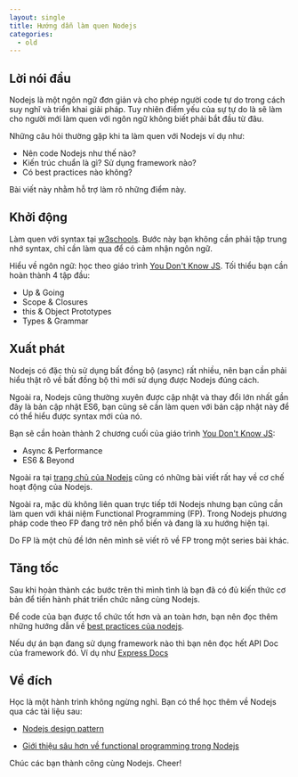 ```yaml
---
layout: single
title: Hướng dẫn làm quen Nodejs
categories:
  - old
---
```


## Lời nói đầu

Nodejs là một ngôn ngữ đơn giản và cho phép người code tự do trong cách suy nghĩ và triển khai giải pháp.
Tuy nhiên điểm yếu của sự tự do là sẽ làm cho người mới làm quen với ngôn ngữ không biết phải bắt đầu từ đâu.

Những câu hỏi thường gặp khi ta làm quen với Nodejs ví dụ như:

- Nên code Nodejs như thế nào?
- Kiến trúc chuẩn là gì? Sử dụng framework nào?
- Có best practices nào không?

Bài viết này nhằm hỗ trợ làm rõ những điểm này.

## Khởi động

Làm quen với syntax tại [w3schools](https://www.w3schools.com/). Bước này bạn không cần phải tập trung nhớ syntax, chỉ cần làm qua để có cảm nhận ngôn ngữ.

Hiểu về ngôn ngữ: học theo giáo trình [You Don't Know JS](https://github.com/getify/You-Dont-Know-JS). Tối thiểu bạn cần hoàn thành 4 tập đầu:

- Up & Going
- Scope & Closures
- this & Object Prototypes
- Types & Grammar

## Xuất phát

Nodejs có đặc thù sử dụng bất đồng bộ (async) rất nhiều, nên bạn cần phải hiểu thật rõ về bất đồng bộ thì mới sử dụng được Nodejs đúng cách.

Ngoài ra, Nodejs cũng thường xuyên được cập nhật và thay đổi lớn nhất gần đây là bản cập nhật ES6, bạn cũng sẽ cần làm quen với bản cập nhật này để có thể hiểu được syntax mới của nó.

Bạn sẽ cần hoàn thành 2 chương cuối của giáo trình [You Don't Know JS](https://github.com/getify/You-Dont-Know-JS):

- Async & Performance
- ES6 & Beyond

Ngoài ra tại [trang chủ của Nodejs](https://nodejs.org/en/docs/guides/) cũng có những bài viết rất hay về cơ chế hoạt động của Nodejs.

Ngoài ra, mặc dù không liên quan trực tiếp tới Nodejs nhưng bạn cũng cần làm quen với khái niệm Functional Programming (FP). Trong Nodejs phương pháp code theo FP đang trở nên phổ biến và đang là xu hướng hiện tại.

Do FP là một chủ đề lớn nên mình sẽ viết rõ về FP trong một series bài khác.

## Tăng tốc

Sau khi hoàn thành các bước trên thì mình tình là bạn đã có đủ kiến thức cơ bản để tiến hành phát triển chức năng cùng Nodejs.

Để code của bạn được tổ chức tốt hơn và an toàn hơn, bạn nên đọc thêm những hướng dẫn về [best practices của nodejs](https://github.com/i0natan/nodebestpractices).

Nếu dự án bạn đang sử dụng framework nào thì bạn nên đọc hết API Doc của framework đó. Ví dụ như [Express Docs](https://expressjs.com/en/api.html)

## Về đích

Học là một hành trình không ngừng nghỉ. Bạn có thể học thêm về Nodejs qua các tài liệu sau:

- [Nodejs design pattern](https://www.packtpub.com/web-development/nodejs-design-patterns-second-edition)

- [Giới thiệu sâu hơn về functional programming trong Nodejs](https://mostly-adequate.gitbooks.io/mostly-adequate-guide/content/)

Chúc các bạn thành công cùng Nodejs. Cheer!
